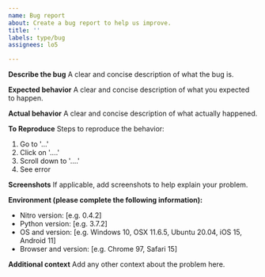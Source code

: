 ```yaml
---
name: Bug report
about: Create a bug report to help us improve.
title: ''
labels: type/bug
assignees: lo5

---
```


**Describe the bug**
A clear and concise description of what the bug is.

**Expected behavior**
A clear and concise description of what you expected to happen.

**Actual behavior**
A clear and concise description of what actually happened.

**To Reproduce**
Steps to reproduce the behavior:
1. Go to '...'
2. Click on '....'
3. Scroll down to '....'
4. See error

**Screenshots**
If applicable, add screenshots to help explain your problem.

**Environment (please complete the following information):**
 - Nitro version: [e.g. 0.4.2]
 - Python version: [e.g. 3.7.2]
 - OS and version: [e.g. Windows 10, OSX 11.6.5, Ubuntu 20.04, iOS 15, Android 11]
 - Browser and version: [e.g. Chrome 97, Safari 15]

**Additional context**
Add any other context about the problem here.

